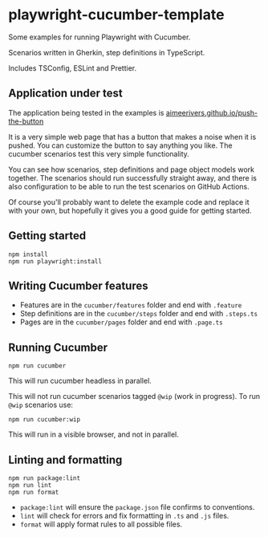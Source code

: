 # playwright-cucumber-template

Some examples for running Playwright with Cucumber.

Scenarios written in Gherkin, step definitions in TypeScript.

Includes TSConfig, ESLint and Prettier.

## Application under test

The application being tested in the examples is [aimeerivers.github.io/push-the-button](https://aimeerivers.github.io/push-the-button/)

It is a very simple web page that has a button that makes a noise when it is pushed. You can customize the button to say anything you like. The cucumber scenarios test this very simple functionality.

You can see how scenarios, step definitions and page object models work together. The scenarios should run successfully straight away, and there is also configuration to be able to run the test scenarios on GitHub Actions.

Of course you'll probably want to delete the example code and replace it with your own, but hopefully it gives you a good guide for getting started.

## Getting started

    npm install
    npm run playwright:install

## Writing Cucumber features

- Features are in the `cucumber/features` folder and end with `.feature`
- Step definitions are in the `cucumber/steps` folder and end with `.steps.ts`
- Pages are in the `cucumber/pages` folder and end with `.page.ts`

## Running Cucumber

    npm run cucumber

This will run cucumber headless in parallel.

This will not run cucumber scenarios tagged `@wip` (work in progress). To run `@wip` scenarios use:

    npm run cucumber:wip

This will run in a visible browser, and not in parallel.

## Linting and formatting

    npm run package:lint
    npm run lint
    npm run format

- `package:lint` will ensure the `package.json` file confirms to conventions.
- `lint` will check for errors and fix formatting in `.ts` and `.js` files.
- `format` will apply format rules to all possible files.
